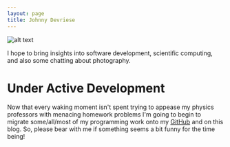 ```yaml
---
layout: page
title: Johnny Devriese
---
```

![alt text](https://lh3.googleusercontent.com/xN7fFeqwfFevQE1SVoG1-b3Hehi0kWwdbCZButfo5CcMTg1JOSj0tAc_4C4zlUZPlFp0usee2z3xQBqTRzz-ibc9KXq_THRU7_E5R4uhTLCxxJa3ZC8EitMT9oDxXs6xPOSgwtobXRaw99WNsVyEPPlFp_tLftGJVVDKZB3Ws-Jg0u-Mza-y5ENbCYcqPTRViaWJJv4bge60_fMQFmUGz2pzl9OBL2ztuP3JN_6a4rQnkwExSb6SQ4f_EcXyR-7_7jjvzljTBWfGhtchswfzD3VhhUhZSYylLwBJ_QNvsxjxaEzUNQSmpi3MmIWIhf4VpK6WQspZ-WgRtd6CD3Ef3HeEr9RmgCDn8gHARiAEHdEo5Nft3ACOc7GXHSx3NETs1fS5ugkmz4tCclfY6miezxWkGKvNflSd7gUallIVhLsAf1vgfnu7Ix68NvdWkQM0FO4emQyMQzZMdfXtd576-Y9jft0cr5g-g6cfycd8wCkZjY0Oi6CxLDdzCKln-O2Y3uyVbSt3uc3uaT-Qc-cIOXF9XmzwUNLe29VIIixBRttrxaSFNWje6EnhxFvWcT-xs-pzjSOu_tm8HCv5dkO6J9ZO5yDIWn5ozpNQGRa_7-vJfS92uA=w1200-h800-no "mt rainier towering above the trees")

I hope to bring insights into software development, scientific computing, and also some chatting about photography. 


# Under Active Development

Now that every waking moment isn't spent trying to appease my physics professors with menacing homework problems
I'm going to begin to migrate some/all/most of my programming work onto my [GitHub](https://github.com/johnnydevriese) and on this blog. So, please bear with me if something seems a bit funny for the time being!



<!--
#### Landscape Photography

Mount Rainier is truly a sight to behold. It's a fantastic part of the Seattle skyline on the handful of clear days.


 ~~strike~~

I can write something here

$$
y = mx + b
$$

or I can write something here too?


## Heading Level 2

Lorem ipsum dolor sit amet, consectetur adipisicing elit, sed do eiusmod tempor incididunt ut labore et dolore magna aliqua. Ut enim ad minim veniam, quis nostrud exercitation ullamco laboris nisi ut aliquip ex ea commodo consequat. Duis aute irure dolor in reprehenderit in voluptate velit esse cillum dolore eu fugiat nulla pariatur. Excepteur sint occaecat cupidatat non proident, sunt in culpa qui officia deserunt mollit anim id est laborum.

{% highlight scss %}
  .header {
    font-size: 100px;
  }
{% endhighlight %}

### Heading Level 3

> Lorem ipsum dolor sit amet, consectetur adipisicing elit, sed do eiusmod tempor incididunt ut labore et dolore magna aliqua. Ut enim ad minim veniam, quis nostrud exercitation ullamco laboris.

Lorem ipsum dolor sit amet, consectetur adipisicing elit, sed do eiusmod tempor incididunt ut labore et dolore magna aliqua. Ut enim ad minim veniam, quis nostrud exercitation ullamco laboris nisi ut aliquip ex ea commodo consequat. Duis aute irure dolor in reprehenderit in voluptate velit esse cillum dolore eu fugiat nulla pariatur. Excepteur sint occaecat cupidatat non proident, sunt in culpa qui officia deserunt mollit anim id est laborum.
-->